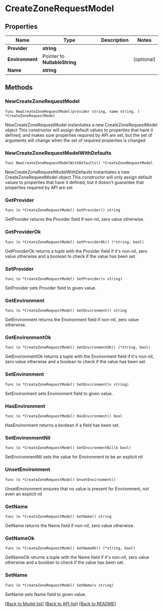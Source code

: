 # CreateZoneRequestModel

## Properties

Name | Type | Description | Notes
------------ | ------------- | ------------- | -------------
**Provider** | **string** |  | 
**Environment** | Pointer to **NullableString** |  | [optional] 
**Name** | **string** |  | 

## Methods

### NewCreateZoneRequestModel

`func NewCreateZoneRequestModel(provider string, name string, ) *CreateZoneRequestModel`

NewCreateZoneRequestModel instantiates a new CreateZoneRequestModel object
This constructor will assign default values to properties that have it defined,
and makes sure properties required by API are set, but the set of arguments
will change when the set of required properties is changed

### NewCreateZoneRequestModelWithDefaults

`func NewCreateZoneRequestModelWithDefaults() *CreateZoneRequestModel`

NewCreateZoneRequestModelWithDefaults instantiates a new CreateZoneRequestModel object
This constructor will only assign default values to properties that have it defined,
but it doesn't guarantee that properties required by API are set

### GetProvider

`func (o *CreateZoneRequestModel) GetProvider() string`

GetProvider returns the Provider field if non-nil, zero value otherwise.

### GetProviderOk

`func (o *CreateZoneRequestModel) GetProviderOk() (*string, bool)`

GetProviderOk returns a tuple with the Provider field if it's non-nil, zero value otherwise
and a boolean to check if the value has been set.

### SetProvider

`func (o *CreateZoneRequestModel) SetProvider(v string)`

SetProvider sets Provider field to given value.


### GetEnvironment

`func (o *CreateZoneRequestModel) GetEnvironment() string`

GetEnvironment returns the Environment field if non-nil, zero value otherwise.

### GetEnvironmentOk

`func (o *CreateZoneRequestModel) GetEnvironmentOk() (*string, bool)`

GetEnvironmentOk returns a tuple with the Environment field if it's non-nil, zero value otherwise
and a boolean to check if the value has been set.

### SetEnvironment

`func (o *CreateZoneRequestModel) SetEnvironment(v string)`

SetEnvironment sets Environment field to given value.

### HasEnvironment

`func (o *CreateZoneRequestModel) HasEnvironment() bool`

HasEnvironment returns a boolean if a field has been set.

### SetEnvironmentNil

`func (o *CreateZoneRequestModel) SetEnvironmentNil(b bool)`

 SetEnvironmentNil sets the value for Environment to be an explicit nil

### UnsetEnvironment
`func (o *CreateZoneRequestModel) UnsetEnvironment()`

UnsetEnvironment ensures that no value is present for Environment, not even an explicit nil
### GetName

`func (o *CreateZoneRequestModel) GetName() string`

GetName returns the Name field if non-nil, zero value otherwise.

### GetNameOk

`func (o *CreateZoneRequestModel) GetNameOk() (*string, bool)`

GetNameOk returns a tuple with the Name field if it's non-nil, zero value otherwise
and a boolean to check if the value has been set.

### SetName

`func (o *CreateZoneRequestModel) SetName(v string)`

SetName sets Name field to given value.



[[Back to Model list]](../README.md#documentation-for-models) [[Back to API list]](../README.md#documentation-for-api-endpoints) [[Back to README]](../README.md)



